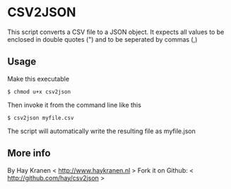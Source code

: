 CSV2JSON
============

This script converts a CSV file to a JSON object. It expects all values to
be enclosed in double quotes (") and to be seperated by commas (,)

Usage
-----
Make this executable

    $ chmod u+x csv2json
    
Then invoke it from the command line like this

    $ csv2json myfile.csv
    
The script will automatically write the resulting file as myfile.json

More info
---------
By Hay Kranen < http://www.haykranen.nl >
Fork it on Github: < http://github.com/hay/csv2json >